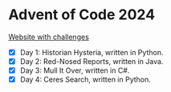 # Advent of Code 2024

[Website with challenges ](www.adventofcode.com/2024/)

- [x] Day 1: Historian Hysteria, written in Python.
- [x] Day 2: Red-Nosed Reports, written in Java.
- [x] Day 3: Mull It Over, written in C#.
- [x] Day 4: Ceres Search, written in Python.